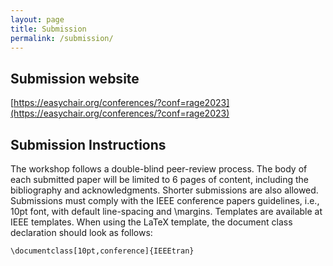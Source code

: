 ```yaml
---
layout: page
title: Submission
permalink: /submission/
---
```

## Submission website

[https://easychair.org/conferences/?conf=rage2023](https://easychair.org/conferences/?conf=rage2023)

## Submission Instructions

The workshop follows a double-blind peer-review process. The body of each submitted paper will be limited to 6 pages of content, including the bibliography and acknowledgments. Shorter submissions are also allowed. Submissions must comply with the IEEE conference papers guidelines, i.e., 10pt font, with default line-spacing and \margins. Templates are available at IEEE templates. 
When using the LaTeX template, the document class declaration should look as follows:

```\documentclass[10pt,conference]{IEEEtran}```

